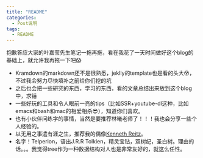 ```yaml
---
title: "README"
categories:
  - Post说明
tags:
  - README
---
```


抱歉答应大家的叶嘉莹先生笔记一拖再拖，看在我花了一天时间做好这个blog的基础上，就允许我再拖一下吧:scream:

- Kramdown的markdown还不是很熟悉，jeklly的template也是看的头大:dizzy_face:，不过我会努力尽快填补之前给你们挖的坑
- 之后也会把一些研究的东西，学习的东西，看的文章总结出来放到这个blog中，求锤
- 一些好玩的工具和令人眼前一亮的tips（比如SSR+youtube-dl这种，比如emacs和bash和mac的相爱相杀:sunglasses:），知道你们喜欢。
- 也有小伙伴问练字的事情，当然是要推荐林曦老师了！！！我也会分享一些个人经验的。
- 以无用之事遣有涯之生，推荐我的偶像[Kenneth Reitz](https://www.kennethreitz.org/)。
- 名字！Telperion，语出J.R.R Tolkien，精灵宝钻，双树纪，圣白树。理由的话。。。我觉得tree作为一种数据结构对人也是非常友好的，就这么任性。
